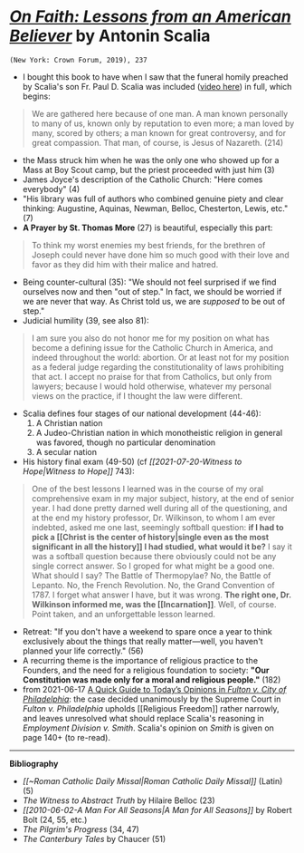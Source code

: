 # [*On Faith: Lessons from an American Believer*](https://www.amazon.com/Faith-Lessons-American-Believer/dp/1984823310) by Antonin Scalia

`(New York: Crown Forum, 2019), 237`

- I bought this book to have when I saw that the funeral homily preached by Scalia's son Fr. Paul D. Scalia was included ([video here](https://youtu.be/3TkxCO751o4?t=143)) in full, which begins:
>We are gathered here because of one man. A man known personally to many of us, known only by reputation to even more; a man loved by many, scored by others; a man known for great controversy, and for great compassion. That man, of course, is Jesus of Nazareth. (214)
- the Mass struck him when he was the only one who showed up for a Mass at Boy Scout camp, but the priest proceeded with just him (3)
- James Joyce's description of the Catholic Church: "Here comes everybody" (4)
- "His library was full of authors who combined genuine piety and clear thinking: Augustine, Aquinas, Newman, Belloc, Chesterton, Lewis, etc." (7)
- **A Prayer by St. Thomas More** (27) is beautiful, especially this part:
>To think my worst enemies my best friends, for the brethren of Joseph could never have done him so much good with their love and favor as they did him with their malice and hatred.
- Being counter-cultural (35): "We should not feel surprised if we find ourselves now and then "out of step." In fact, we should be worried if we are never that way. As Christ told us, we are *supposed* to be out of step."
- Judicial humility (39, see also 81):
>I am sure you also do not honor me for my position on what has become a defining issue for the Catholic Church in America, and indeed throughout the world: abortion. Or at least not for my position as a federal judge regarding the constitutionality of laws prohibiting that act. I accept no praise for that from Catholics, but only from lawyers; because I would hold otherwise, whatever my personal views on the practice, if I thought the law were different.
- Scalia defines four stages of our national development (44-46):
	1. A Christian nation
	2. A Judeo-Christian nation in which monotheistic religion in general was favored, though no particular denomination
	3. A secular nation
- His history final exam (49-50) (cf *[[2021-07-20-Witness to Hope|Witness to Hope]]* 743):
>One of the best lessons I learned was in the course of my oral comprehensive exam in my major subject, history, at the end of senior year. I had done pretty darned well during all of the questioning, and at the end my history professor, Dr. Wilkinson, to whom I am ever indebted, asked me one last, seemingly softball question: **if I had to pick a [[Christ is the center of history|single even as the most significant in all the history]] I had studied, what would it be?** I say it was a softball question because there obviously could not be any single correct answer. So I groped for what might be a good one. What should I say? The Battle of Thermopylae? No, the Battle of Lepanto. No, the French Revolution. No, the Grand Convention of 1787. I forget what answer I have, but it was wrong. **The right one, Dr. Wilkinson informed me, was the [[Incarnation]]**. Well, of course. Point taken, and an unforgettable lesson learned.
- Retreat: "If you don't have a weekend to spare once a year to think exclusively about the things that really matter—well, you haven't planned your life correctly." (56)
- A recurring theme is the importance of religious practice to the Founders, and the need for a religious foundation to society: **"Our Constitution was made only for a moral and religious people."** (182)
- from 2021-06-17 [A Quick Guide to Today’s Opinions in *Fulton v. City of Philadelphia*](https://www.nationalreview.com/bench-memos/a-quick-guide-to-todays-opinions-in-fulton-v-city-of-philadelphia/): the case decided unanimously by the Supreme Court in *Fulton v. Philadelphia* upholds [[Religious Freedom]] rather narrowly, and leaves unresolved what should replace Scalia's reasoning in *Employment Division v. Smith*. Scalia's opinion on *Smith* is given on page 140+ (to re-read).

---

**Bibliography**
- *[[~Roman Catholic Daily Missal|Roman Catholic Daily Missal]]* (Latin) (5)
- *The Witness to Abstract Truth* by Hilaire Belloc (23)
- *[[2010-06-02-A Man For All Seasons|A Man for All Seasons]]* by Robert Bolt (24, 55, etc.)
- *The Pilgrim's Progress* (34, 47)
- *The Canterbury Tales* by Chaucer (51)